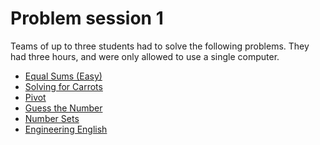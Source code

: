 # Problem session 1

Teams of up to three students had to solve the following problems. They had three hours, and were only allowed to use a single computer.
<ul>
<li><a href="https://open.kattis.com/problems/equalsumseasy">Equal Sums (Easy)</a></li>
<li><a href="https://open.kattis.com/problems/carrots">Solving for Carrots</a></li>
<li><a href="https://open.kattis.com/problems/pivot">Pivot</a></li>
<li><a href="https://open.kattis.com/problems/guess">Guess the Number</a></li>
<li><a href="https://open.kattis.com/problems/numbersetseasy">Number Sets</a></li>
<li><a href="https://open.kattis.com/problems/engineeringenglish">Engineering English</a></li>
</ul>
